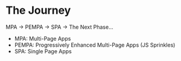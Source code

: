 # The Journey

MPA -> PEMPA -> SPA -> The Next Phase...

- MPA: Multi-Page Apps
- PEMPA: Progressively Enhanced Multi-Page Apps (JS Sprinkles)
- SPA: Single Page Apps
